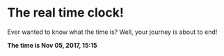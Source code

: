 # The real time clock!

Ever wanted to know what the time is? Well, your journey is about to end!

**The time is Nov 05, 2017, 15:15**